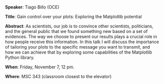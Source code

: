 **Speaker**: Tiago Billo (OCE)

**Title**: Gain control over your plots: Exploring the Matplotlib potential

**Abstract**: 
As scientists, our job is to convince other scientists, politicians, 
and the general public that we found something new based on a set of evidences.
The way we choose to present our results plays a crucial role in how people receive this information. 
In this talk I will discuss the importance of tailoring your plots to the 
specific message you want to transmit, 
and how we can achieve that by exploring some capabilities of the Matplotlib Python library.

**When**: Friday, November 7, 12 pm.

**Where**: MSC 343 (classroom closest to the elevator)
